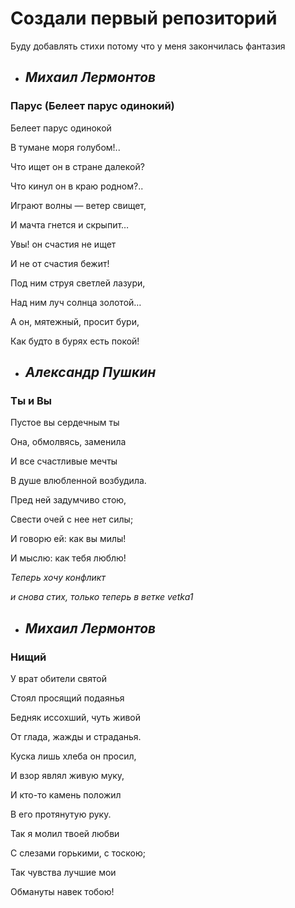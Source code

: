 # Создали первый репозиторий

Буду добавлять стихи потому что у меня закончилась фантазия

* ## _Михаил Лермонтов_

### Парус (Белеет парус одинокий)

Белеет парус одинокой

В тумане моря голубом!..

Что ищет он в стране далекой?

Что кинул он в краю родном?..

Играют волны — ветер свищет,

И мачта гнется и скрыпит…

Увы! он счастия не ищет

И не от счастия бежит!

Под ним струя светлей лазури,

Над ним луч солнца золотой…

А он, мятежный, просит бури,

Как будто в бурях есть покой!


* ## _Александр Пушкин_

### Ты и Вы

Пустое вы сердечным ты

Она, обмолвясь, заменила

И все счастливые мечты

В душе влюбленной возбудила.

Пред ней задумчиво стою,

Свести очей с нее нет силы;

И говорю ей: как вы милы!

И мыслю: как тебя люблю!

_Теперь хочу конфликт_

*и снова стих, только теперь в ветке vetka1*

* ## _Михаил Лермонтов_

### Нищий

У врат обители святой

Стоял просящий подаянья

Бедняк иссохший, чуть живой

От глада, жажды и страданья.

Куска лишь хлеба он просил,

И взор являл живую муку,

И кто-то камень положил

В его протянутую руку.

Так я молил твоей любви

С слезами горькими, с тоскою;

Так чувства лучшие мои

Обмануты навек тобою!
